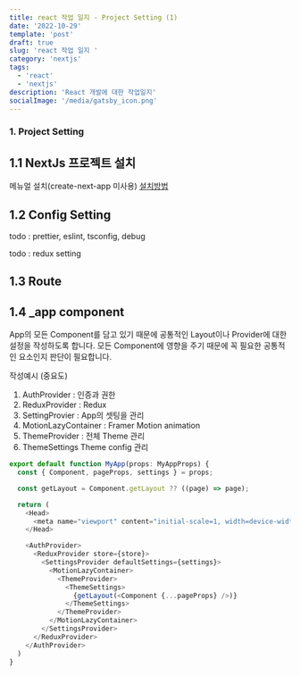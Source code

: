 ```yaml
---
title: react 작업 일지 - Project Setting (1)
date: '2022-10-29'
template: 'post'
draft: true
slug: 'react 작업 일지 '
category: 'nextjs'
tags:
  - 'react'
  - 'nextjs'
description: 'React 개발에 대한 작업일지'
socialImage: '/media/gatsby_icon.png'
---
```


### 1. Project Setting

## 1.1 NextJs 프로젝트 설치

메뉴얼 설치(create-next-app 미사용)
[설치방법](/posts/react-nextjs-install)

## 1.2 Config Setting

todo :
prettier, eslint, tsconfig, debug

todo :
redux setting

## 1.3 Route

## 1.4 \_app component

App의 모든 Component를 담고 있기 때문에 공통적인 Layout이나 Provider에 대한 설정을 작성하도록 합니다.
모든 Component에 영향을 주기 때문에 꼭 필요한 공통적인 요소인지 판단이 필요합니다.

작성예시 (중요도)

1. AuthProvider : 인증과 권한
2. ReduxProvider : Redux
3. SettingProvier : App의 셋팅을 관리
4. MotionLazyContainer : Framer Motion animation
5. ThemeProvider : 전체 Theme 관리
6. ThemeSettings Theme config 관리

```javascript
export default function MyApp(props: MyAppProps) {
  const { Component, pageProps, settings } = props;

  const getLayout = Component.getLayout ?? ((page) => page);

  return (
    <Head>
      <meta name="viewport" content="initial-scale=1, width=device-width" />
    </Head>

    <AuthProvider>
      <ReduxProvider store={store}>
        <SettingsProvider defaultSettings={settings}>
          <MotionLazyContainer>
            <ThemeProvider>
              <ThemeSettings>
                {getLayout(<Component {...pageProps} />)}
              </ThemeSettings>
            </ThemeProvider>
          </MotionLazyContainer>
        </SettingsProvider>
      </ReduxProvider>
    </AuthProvider>
  )
}
```
